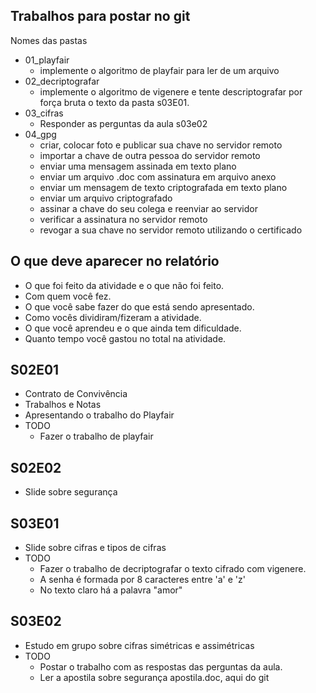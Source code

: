 ## Trabalhos para postar no git
Nomes das pastas
- 01_playfair
    - implemente o algoritmo de playfair para ler de um arquivo
- 02_decriptografar
    - implemente o algoritmo de vigenere e tente descriptografar por força bruta o texto da pasta s03E01.
- 03_cifras
    - Responder as perguntas da aula s03e02
- 04_gpg
    - criar, colocar foto e publicar sua chave no servidor remoto
    - importar a chave de outra pessoa do servidor remoto
    - enviar uma mensagem assinada em texto plano
    - enviar um arquivo .doc com assinatura em arquivo anexo
    - enviar um mensagem de texto criptografada em texto plano
    - enviar um arquivo criptografado
    - assinar a chave do seu colega e reenviar ao servidor
    - verificar a assinatura no servidor remoto
    - revogar a sua chave no servidor remoto utilizando o certificado

## O que deve aparecer no relatório
- O que foi feito da atividade e o que não foi feito.
- Com quem você fez.
- O que você sabe fazer do que está sendo apresentado.
- Como vocês dividiram/fizeram a atividade.
- O que você aprendeu e o que ainda tem dificuldade.
- Quanto tempo você gastou no total na atividade.

## S02E01
- Contrato de Convivência
- Trabalhos e Notas
- Apresentando o trabalho do Playfair
- TODO
    - Fazer o trabalho de playfair

## S02E02
- Slide sobre segurança

## S03E01
- Slide sobre cifras e tipos de cifras
- TODO
    - Fazer o trabalho de decriptografar o texto cifrado com vigenere.
    - A senha é formada por 8 caracteres entre 'a' e 'z'
    - No texto claro há a palavra "amor"

## S03E02
- Estudo em grupo sobre cifras simétricas e assimétricas
- TODO
    - Postar o trabalho com as respostas das perguntas da aula.
    - Ler a apostila sobre segurança apostila.doc, aqui do git
